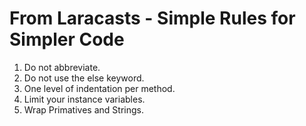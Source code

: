 # From Laracasts - Simple Rules for Simpler Code

1. Do not abbreviate.  
2. Do not use the else keyword.  
3. One level of indentation per method.  
4. Limit your instance variables.  
5. Wrap Primatives and Strings.  